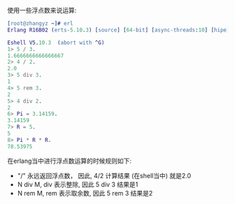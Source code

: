 
使用一些浮点数来说运算:

```erl
[root@zhangyz ~]# erl
Erlang R16B02 (erts-5.10.3) [source] [64-bit] [async-threads:10] [hipe] [kernel-poll:false]

Eshell V5.10.3  (abort with ^G)
1> 5 / 3.
1.6666666666666667
2> 4 / 2.
2.0
3> 5 div 3.
1
4> 5 rem 3.
2
5> 4 div 2.
2
6> Pi = 3.14159.
3.14159
7> R = 5.
5
8> Pi * R * R.
78.53975
```

在erlang当中进行浮点数运算的时候规则如下:
* "/" 永远返回浮点数， 因此, 4/2 计算结果 (在shell当中) 就是2.0
* N div M, div 表示整除, 因此 5 div 3 结果是1
* N rem M, rem 表示取余数, 因此 5 rem 3 结果是2

























